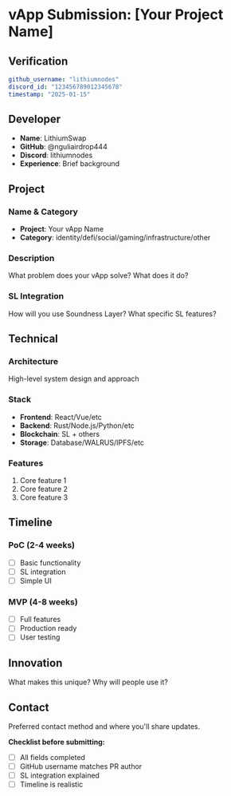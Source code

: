 # vApp Submission: [Your Project Name]

## Verification
```yaml
github_username: "lithiumnodes"
discord_id: "123456789012345678"
timestamp: "2025-01-15"
```

## Developer
- **Name**: LithiumSwap
- **GitHub**: @nguliairdrop444
- **Discord**: lithiumnodes
- **Experience**: Brief background

## Project

### Name & Category
- **Project**: Your vApp Name
- **Category**: identity/defi/social/gaming/infrastructure/other

### Description
What problem does your vApp solve? What does it do?

### SL Integration  
How will you use Soundness Layer? What specific SL features?

## Technical

### Architecture
High-level system design and approach

### Stack
- **Frontend**: React/Vue/etc
- **Backend**: Rust/Node.js/Python/etc  
- **Blockchain**: SL + others
- **Storage**: Database/WALRUS/IPFS/etc

### Features
1. Core feature 1
2. Core feature 2  
3. Core feature 3

## Timeline

### PoC (2-4 weeks)
- [ ] Basic functionality
- [ ] SL integration
- [ ] Simple UI

### MVP (4-8 weeks)  
- [ ] Full features
- [ ] Production ready
- [ ] User testing

## Innovation
What makes this unique? Why will people use it?

## Contact
Preferred contact method and where you'll share updates.


**Checklist before submitting:**
- [ ] All fields completed
- [ ] GitHub username matches PR author  
- [ ] SL integration explained
- [ ] Timeline is realistic
